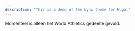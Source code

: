 ```yaml
---
description: "This is a demo of the Lynx theme for Hugo."
---
```

Momenteel is alleen het World Athletics gedeelte gevuld.